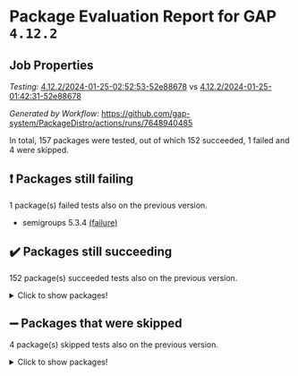 # Package Evaluation Report for GAP `4.12.2`

## Job Properties

*Testing:* [4.12.2/2024-01-25-02:52:53-52e88678](https://github.com/gap-system/PackageDistro/blob/data/reports/4.12.2/2024-01-25-02:52:53-52e88678) vs [4.12.2/2024-01-25-01:42:31-52e88678](https://github.com/gap-system/PackageDistro/blob/data/reports/4.12.2/2024-01-25-01:42:31-52e88678)

*Generated by Workflow:* https://github.com/gap-system/PackageDistro/actions/runs/7648940485

In total, 157 packages were tested, out of which 152 succeeded, 1 failed and 4 were skipped.

## :exclamation: Packages still failing

1 package(s) failed tests also on the previous version.
- semigroups 5.3.4 [(failure)](https://github.com/gap-system/PackageDistro/actions/runs/7648940485/job/20843028610)

## :heavy_check_mark: Packages still succeeding

152 package(s) succeeded tests also on the previous version.
<details><summary>Click to show packages!</summary>

- 4ti2interface 2023.02-04 [(success)](https://github.com/gap-system/PackageDistro/actions/runs/7648940485/job/20843007328)
- ace 5.6.2 [(success)](https://github.com/gap-system/PackageDistro/actions/runs/7648940485/job/20843007466)
- aclib 1.3.2 [(success)](https://github.com/gap-system/PackageDistro/actions/runs/7648940485/job/20843007620)
- agt 0.3.1 [(success)](https://github.com/gap-system/PackageDistro/actions/runs/7648940485/job/20843007804)
- alnuth 3.2.1 [(success)](https://github.com/gap-system/PackageDistro/actions/runs/7648940485/job/20843007933)
- anupq 3.3.0 [(success)](https://github.com/gap-system/PackageDistro/actions/runs/7648940485/job/20843008087)
- atlasrep 2.1.8 [(success)](https://github.com/gap-system/PackageDistro/actions/runs/7648940485/job/20843008251)
- autodoc 2023.06.19 [(success)](https://github.com/gap-system/PackageDistro/actions/runs/7648940485/job/20843010075)
- automata 1.15 [(success)](https://github.com/gap-system/PackageDistro/actions/runs/7648940485/job/20843010478)
- automgrp 1.3.2 [(success)](https://github.com/gap-system/PackageDistro/actions/runs/7648940485/job/20843010695)
- autpgrp 1.11 [(success)](https://github.com/gap-system/PackageDistro/actions/runs/7648940485/job/20843011804)
- cap 2024.01-05 [(success)](https://github.com/gap-system/PackageDistro/actions/runs/7648940485/job/20843012267)
- caratinterface 2.3.6 [(success)](https://github.com/gap-system/PackageDistro/actions/runs/7648940485/job/20843012423)
- cddinterface 2022.11.01 [(success)](https://github.com/gap-system/PackageDistro/actions/runs/7648940485/job/20843012556)
- circle 1.6.6 [(success)](https://github.com/gap-system/PackageDistro/actions/runs/7648940485/job/20843012776)
- classicpres 1.22 [(success)](https://github.com/gap-system/PackageDistro/actions/runs/7648940485/job/20843013001)
- cohomolo 1.6.11 [(success)](https://github.com/gap-system/PackageDistro/actions/runs/7648940485/job/20843013137)
- congruence 1.2.5 [(success)](https://github.com/gap-system/PackageDistro/actions/runs/7648940485/job/20843013277)
- corelg 1.56 [(success)](https://github.com/gap-system/PackageDistro/actions/runs/7648940485/job/20843013438)
- crime 1.6 [(success)](https://github.com/gap-system/PackageDistro/actions/runs/7648940485/job/20843013569)
- crisp 1.4.6 [(success)](https://github.com/gap-system/PackageDistro/actions/runs/7648940485/job/20843013698)
- crypting 0.10.4 [(success)](https://github.com/gap-system/PackageDistro/actions/runs/7648940485/job/20843013842)
- cryst 4.1.27 [(success)](https://github.com/gap-system/PackageDistro/actions/runs/7648940485/job/20843014120)
- crystcat 1.1.10 [(success)](https://github.com/gap-system/PackageDistro/actions/runs/7648940485/job/20843014309)
- ctbllib 1.3.7 [(success)](https://github.com/gap-system/PackageDistro/actions/runs/7648940485/job/20843014458)
- cubefree 1.19 [(success)](https://github.com/gap-system/PackageDistro/actions/runs/7648940485/job/20843014571)
- curlinterface 2.3.2 [(success)](https://github.com/gap-system/PackageDistro/actions/runs/7648940485/job/20843014715)
- cvec 2.8.1 [(success)](https://github.com/gap-system/PackageDistro/actions/runs/7648940485/job/20843014872)
- datastructures 0.3.0 [(success)](https://github.com/gap-system/PackageDistro/actions/runs/7648940485/job/20843015023)
- deepthought 1.0.6 [(success)](https://github.com/gap-system/PackageDistro/actions/runs/7648940485/job/20843015190)
- design 1.8 [(success)](https://github.com/gap-system/PackageDistro/actions/runs/7648940485/job/20843015351)
- difsets 2.3.1 [(success)](https://github.com/gap-system/PackageDistro/actions/runs/7648940485/job/20843015494)
- digraphs 1.6.3 [(success)](https://github.com/gap-system/PackageDistro/actions/runs/7648940485/job/20843015646)
- edim 1.3.7 [(success)](https://github.com/gap-system/PackageDistro/actions/runs/7648940485/job/20843015785)
- example 4.3.4 [(success)](https://github.com/gap-system/PackageDistro/actions/runs/7648940485/job/20843015906)
- examplesforhomalg 2023.10-01 [(success)](https://github.com/gap-system/PackageDistro/actions/runs/7648940485/job/20843016026)
- factint 1.6.3 [(success)](https://github.com/gap-system/PackageDistro/actions/runs/7648940485/job/20843016127)
- ferret 1.0.10 [(success)](https://github.com/gap-system/PackageDistro/actions/runs/7648940485/job/20843016225)
- fga 1.5.0 [(success)](https://github.com/gap-system/PackageDistro/actions/runs/7648940485/job/20843016328)
- fining 1.5.6 [(success)](https://github.com/gap-system/PackageDistro/actions/runs/7648940485/job/20843016455)
- float 1.0.4 [(success)](https://github.com/gap-system/PackageDistro/actions/runs/7648940485/job/20843016574)
- format 1.4.3 [(success)](https://github.com/gap-system/PackageDistro/actions/runs/7648940485/job/20843016666)
- forms 1.2.9 [(success)](https://github.com/gap-system/PackageDistro/actions/runs/7648940485/job/20843016758)
- fplsa 1.2.6 [(success)](https://github.com/gap-system/PackageDistro/actions/runs/7648940485/job/20843016883)
- fr 2.4.13 [(success)](https://github.com/gap-system/PackageDistro/actions/runs/7648940485/job/20843017017)
- francy 2.0.3 [(success)](https://github.com/gap-system/PackageDistro/actions/runs/7648940485/job/20843017144)
- fwtree 1.3 [(success)](https://github.com/gap-system/PackageDistro/actions/runs/7648940485/job/20843017275)
- gapdoc 1.6.6 [(success)](https://github.com/gap-system/PackageDistro/actions/runs/7648940485/job/20843017405)
- gauss 2023.02-04 [(success)](https://github.com/gap-system/PackageDistro/actions/runs/7648940485/job/20843017527)
- gaussforhomalg 2023.11-01 [(success)](https://github.com/gap-system/PackageDistro/actions/runs/7648940485/job/20843017653)
- gbnp 1.0.5 [(success)](https://github.com/gap-system/PackageDistro/actions/runs/7648940485/job/20843017806)
- generalizedmorphismsforcap 2024.01-01 [(success)](https://github.com/gap-system/PackageDistro/actions/runs/7648940485/job/20843017916)
- genss 1.6.8 [(success)](https://github.com/gap-system/PackageDistro/actions/runs/7648940485/job/20843018049)
- gradedmodules 2024.01-01 [(success)](https://github.com/gap-system/PackageDistro/actions/runs/7648940485/job/20843018167)
- gradedringforhomalg 2023.08-01 [(success)](https://github.com/gap-system/PackageDistro/actions/runs/7648940485/job/20843018293)
- grape 4.9.0 [(success)](https://github.com/gap-system/PackageDistro/actions/runs/7648940485/job/20843018421)
- groupoids 1.74 [(success)](https://github.com/gap-system/PackageDistro/actions/runs/7648940485/job/20843018558)
- grpconst 2.6.5 [(success)](https://github.com/gap-system/PackageDistro/actions/runs/7648940485/job/20843018680)
- guarana 0.96.3 [(success)](https://github.com/gap-system/PackageDistro/actions/runs/7648940485/job/20843018795)
- guava 3.18 [(success)](https://github.com/gap-system/PackageDistro/actions/runs/7648940485/job/20843018906)
- hap 1.61 [(success)](https://github.com/gap-system/PackageDistro/actions/runs/7648940485/job/20843019026)
- hapcryst 0.1.15 [(success)](https://github.com/gap-system/PackageDistro/actions/runs/7648940485/job/20843019167)
- hecke 1.5.3 [(success)](https://github.com/gap-system/PackageDistro/actions/runs/7648940485/job/20843019297)
- help 3.5 [(success)](https://github.com/gap-system/PackageDistro/actions/runs/7648940485/job/20843019432)
- homalg 2024.01-01 [(success)](https://github.com/gap-system/PackageDistro/actions/runs/7648940485/job/20843019579)
- homalgtocas 2023.11-01 [(success)](https://github.com/gap-system/PackageDistro/actions/runs/7648940485/job/20843019746)
- idrel 2.46 [(success)](https://github.com/gap-system/PackageDistro/actions/runs/7648940485/job/20843019869)
- images 1.3.2 [(success)](https://github.com/gap-system/PackageDistro/actions/runs/7648940485/job/20843020005)
- intpic 0.3.0 [(success)](https://github.com/gap-system/PackageDistro/actions/runs/7648940485/job/20843020150)
- io 4.8.2 [(success)](https://github.com/gap-system/PackageDistro/actions/runs/7648940485/job/20843020291)
- io_forhomalg 2023.02-04 [(success)](https://github.com/gap-system/PackageDistro/actions/runs/7648940485/job/20843020418)
- irredsol 1.4.4 [(success)](https://github.com/gap-system/PackageDistro/actions/runs/7648940485/job/20843020562)
- json 2.2.0 [(success)](https://github.com/gap-system/PackageDistro/actions/runs/7648940485/job/20843020709)
- jupyterkernel 1.5.0 [(success)](https://github.com/gap-system/PackageDistro/actions/runs/7648940485/job/20843020861)
- jupyterviz 1.5.6 [(success)](https://github.com/gap-system/PackageDistro/actions/runs/7648940485/job/20843021012)
- kan 1.37 [(success)](https://github.com/gap-system/PackageDistro/actions/runs/7648940485/job/20843021161)
- kbmag 1.5.11 [(success)](https://github.com/gap-system/PackageDistro/actions/runs/7648940485/job/20843021306)
- laguna 3.9.6 [(success)](https://github.com/gap-system/PackageDistro/actions/runs/7648940485/job/20843021458)
- liealgdb 2.2.1 [(success)](https://github.com/gap-system/PackageDistro/actions/runs/7648940485/job/20843021602)
- liepring 2.8 [(success)](https://github.com/gap-system/PackageDistro/actions/runs/7648940485/job/20843021766)
- liering 2.4.2 [(success)](https://github.com/gap-system/PackageDistro/actions/runs/7648940485/job/20843021921)
- linearalgebraforcap 2024.01-05 [(success)](https://github.com/gap-system/PackageDistro/actions/runs/7648940485/job/20843022118)
- localizeringforhomalg 2023.10-01 [(success)](https://github.com/gap-system/PackageDistro/actions/runs/7648940485/job/20843022284)
- loops 3.4.3 [(success)](https://github.com/gap-system/PackageDistro/actions/runs/7648940485/job/20843022453)
- lpres 1.0.3 [(success)](https://github.com/gap-system/PackageDistro/actions/runs/7648940485/job/20843022592)
- majoranaalgebras 1.5.1 [(success)](https://github.com/gap-system/PackageDistro/actions/runs/7648940485/job/20843022779)
- mapclass 1.4.6 [(success)](https://github.com/gap-system/PackageDistro/actions/runs/7648940485/job/20843022975)
- matgrp 0.70 [(success)](https://github.com/gap-system/PackageDistro/actions/runs/7648940485/job/20843023151)
- matricesforhomalg 2023.11-02 [(success)](https://github.com/gap-system/PackageDistro/actions/runs/7648940485/job/20843023284)
- modisom 2.5.4 [(success)](https://github.com/gap-system/PackageDistro/actions/runs/7648940485/job/20843023426)
- modulepresentationsforcap 2024.01-04 [(success)](https://github.com/gap-system/PackageDistro/actions/runs/7648940485/job/20843023606)
- modules 2024.01-01 [(success)](https://github.com/gap-system/PackageDistro/actions/runs/7648940485/job/20843023725)
- monoidalcategories 2024.01-08 [(success)](https://github.com/gap-system/PackageDistro/actions/runs/7648940485/job/20843023893)
- nconvex 2022.09-01 [(success)](https://github.com/gap-system/PackageDistro/actions/runs/7648940485/job/20843024055)
- nilmat 1.4.2 [(success)](https://github.com/gap-system/PackageDistro/actions/runs/7648940485/job/20843024230)
- nock 1.5 [(success)](https://github.com/gap-system/PackageDistro/actions/runs/7648940485/job/20843024437)
- normalizinterface 1.3.6 [(success)](https://github.com/gap-system/PackageDistro/actions/runs/7648940485/job/20843024605)
- nq 2.5.11 [(success)](https://github.com/gap-system/PackageDistro/actions/runs/7648940485/job/20843024790)
- numericalsgps 1.3.1 [(success)](https://github.com/gap-system/PackageDistro/actions/runs/7648940485/job/20843024940)
- openmath 11.5.3 [(success)](https://github.com/gap-system/PackageDistro/actions/runs/7648940485/job/20843025121)
- orb 4.9.0 [(success)](https://github.com/gap-system/PackageDistro/actions/runs/7648940485/job/20843025264)
- packagemanager 1.4.3 [(success)](https://github.com/gap-system/PackageDistro/actions/runs/7648940485/job/20843025463)
- patternclass 2.4.3 [(success)](https://github.com/gap-system/PackageDistro/actions/runs/7648940485/job/20843025643)
- permut 2.0.5 [(success)](https://github.com/gap-system/PackageDistro/actions/runs/7648940485/job/20843025811)
- polenta 1.3.10 [(success)](https://github.com/gap-system/PackageDistro/actions/runs/7648940485/job/20843026007)
- polymaking 0.8.7 [(success)](https://github.com/gap-system/PackageDistro/actions/runs/7648940485/job/20843026185)
- primgrp 3.4.4 [(success)](https://github.com/gap-system/PackageDistro/actions/runs/7648940485/job/20843026346)
- profiling 2.5.4 [(success)](https://github.com/gap-system/PackageDistro/actions/runs/7648940485/job/20843026506)
- qdistrnd 0.9.2 [(success)](https://github.com/gap-system/PackageDistro/actions/runs/7648940485/job/20843026661)
- qpa 1.35 [(success)](https://github.com/gap-system/PackageDistro/actions/runs/7648940485/job/20843026848)
- quagroup 1.8.4 [(success)](https://github.com/gap-system/PackageDistro/actions/runs/7648940485/job/20843027027)
- radiroot 2.9 [(success)](https://github.com/gap-system/PackageDistro/actions/runs/7648940485/job/20843027187)
- rcwa 4.7.1 [(success)](https://github.com/gap-system/PackageDistro/actions/runs/7648940485/job/20843027336)
- rds 1.8 [(success)](https://github.com/gap-system/PackageDistro/actions/runs/7648940485/job/20843027484)
- recog 1.4.2 [(success)](https://github.com/gap-system/PackageDistro/actions/runs/7648940485/job/20843027660)
- repndecomp 1.3.0 [(success)](https://github.com/gap-system/PackageDistro/actions/runs/7648940485/job/20843027830)
- repsn 3.1.2 [(success)](https://github.com/gap-system/PackageDistro/actions/runs/7648940485/job/20843028000)
- resclasses 4.7.3 [(success)](https://github.com/gap-system/PackageDistro/actions/runs/7648940485/job/20843028165)
- ringsforhomalg 2023.11-02 [(success)](https://github.com/gap-system/PackageDistro/actions/runs/7648940485/job/20843028302)
- sco 2023.08-01 [(success)](https://github.com/gap-system/PackageDistro/actions/runs/7648940485/job/20843028417)
- scscp 2.4.1 [(success)](https://github.com/gap-system/PackageDistro/actions/runs/7648940485/job/20843028510)
- sglppow 2.3 [(success)](https://github.com/gap-system/PackageDistro/actions/runs/7648940485/job/20843028704)
- sgpviz 0.999.5 [(success)](https://github.com/gap-system/PackageDistro/actions/runs/7648940485/job/20843028848)
- simpcomp 2.1.14 [(success)](https://github.com/gap-system/PackageDistro/actions/runs/7648940485/job/20843028973)
- singular 2023.02.09 [(success)](https://github.com/gap-system/PackageDistro/actions/runs/7648940485/job/20843029100)
- sl2reps 1.1 [(success)](https://github.com/gap-system/PackageDistro/actions/runs/7648940485/job/20843029229)
- sla 1.5.3 [(success)](https://github.com/gap-system/PackageDistro/actions/runs/7648940485/job/20843029363)
- smallgrp 1.5.3 [(success)](https://github.com/gap-system/PackageDistro/actions/runs/7648940485/job/20843029488)
- smallsemi 0.6.13 [(success)](https://github.com/gap-system/PackageDistro/actions/runs/7648940485/job/20843029611)
- sonata 2.9.6 [(success)](https://github.com/gap-system/PackageDistro/actions/runs/7648940485/job/20843029714)
- sophus 1.27 [(success)](https://github.com/gap-system/PackageDistro/actions/runs/7648940485/job/20843029814)
- sotgrps 1.2 [(success)](https://github.com/gap-system/PackageDistro/actions/runs/7648940485/job/20843029927)
- spinsym 1.5.2 [(success)](https://github.com/gap-system/PackageDistro/actions/runs/7648940485/job/20843030075)
- standardff 1.0 [(success)](https://github.com/gap-system/PackageDistro/actions/runs/7648940485/job/20843030418)
- symbcompcc 1.3.2 [(success)](https://github.com/gap-system/PackageDistro/actions/runs/7648940485/job/20843030555)
- thelma 1.3 [(success)](https://github.com/gap-system/PackageDistro/actions/runs/7648940485/job/20843030687)
- tomlib 1.2.11 [(success)](https://github.com/gap-system/PackageDistro/actions/runs/7648940485/job/20843030822)
- toolsforhomalg 2023.11-01 [(success)](https://github.com/gap-system/PackageDistro/actions/runs/7648940485/job/20843030938)
- toric 1.9.5 [(success)](https://github.com/gap-system/PackageDistro/actions/runs/7648940485/job/20843031053)
- toricvarieties 2022.07.13 [(success)](https://github.com/gap-system/PackageDistro/actions/runs/7648940485/job/20843031201)
- transgrp 3.6.5 [(success)](https://github.com/gap-system/PackageDistro/actions/runs/7648940485/job/20843031356)
- ugaly 4.1.3 [(success)](https://github.com/gap-system/PackageDistro/actions/runs/7648940485/job/20843031496)
- unipot 1.5 [(success)](https://github.com/gap-system/PackageDistro/actions/runs/7648940485/job/20843033246)
- unitlib 4.2.0 [(success)](https://github.com/gap-system/PackageDistro/actions/runs/7648940485/job/20843033437)
- utils 0.85 [(success)](https://github.com/gap-system/PackageDistro/actions/runs/7648940485/job/20843033568)
- uuid 0.7 [(success)](https://github.com/gap-system/PackageDistro/actions/runs/7648940485/job/20843033701)
- walrus 0.9991 [(success)](https://github.com/gap-system/PackageDistro/actions/runs/7648940485/job/20843033817)
- wedderga 4.10.4 [(success)](https://github.com/gap-system/PackageDistro/actions/runs/7648940485/job/20843033971)
- xmod 2.92 [(success)](https://github.com/gap-system/PackageDistro/actions/runs/7648940485/job/20843034092)
- xmodalg 1.23 [(success)](https://github.com/gap-system/PackageDistro/actions/runs/7648940485/job/20843034223)
- yangbaxter 0.10.3 [(success)](https://github.com/gap-system/PackageDistro/actions/runs/7648940485/job/20843034357)
- zeromqinterface 0.14 [(success)](https://github.com/gap-system/PackageDistro/actions/runs/7648940485/job/20843034530)
</details>

## :heavy_minus_sign: Packages that were skipped

4 package(s) skipped tests also on the previous version.
<details><summary>Click to show packages!</summary>

- browse 1.8.21 [(skipped)](https://github.com/gap-system/PackageDistro/actions/runs/7648940485/job/20842530711)
- itc 1.5.1 [(skipped)](https://github.com/gap-system/PackageDistro/actions/runs/7648940485/job/20842530711)
- polycyclic 2.16 [(skipped)](https://github.com/gap-system/PackageDistro/actions/runs/7648940485/job/20842530711)
- xgap 4.31 [(skipped)](https://github.com/gap-system/PackageDistro/actions/runs/7648940485/job/20842530711)
</details>

